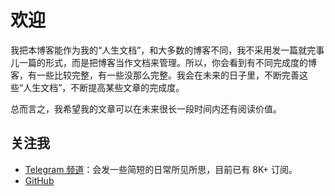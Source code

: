 # 欢迎

我把本博客能作为我的“人生文档”，和大多数的博客不同，我不采用发一篇就完事儿一篇的形式，而是把博客当作文档来管理。所以，你会看到有不同完成度的博客，有一些比较完整，有一些没那么完整。我会在未来的日子里，不断完善这些“人生文档”，不断提高某些文章的完成度。

总而言之，我希望我的文章可以在未来很长一段时间内还有阅读价值。

## 关注我

-   [Telegram 频道](https://t.me/yinghexiaozu)：会发一些简短的日常所见所思，目前已有 8K+ 订阅。
-   [GitHub](https://github.com/jacksonwuu)
